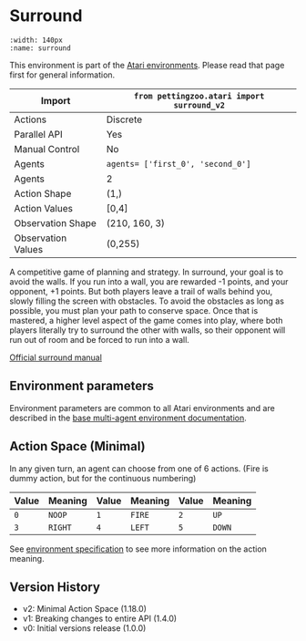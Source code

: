 
# Surround

```{figure} ../_static/videos/multi-agent-environments/surround.gif
:width: 140px
:name: surround
```

This environment is part of the <a href='..'>Atari environments</a>. Please read that page first for general information.

| Import               | `from pettingzoo.atari import surround_v2` |
|----------------------|--------------------------------------------|
| Actions              | Discrete                                   |
| Parallel API         | Yes                                        |
| Manual Control       | No                                         |
| Agents               | `agents= ['first_0', 'second_0']`          |
| Agents               | 2                                          |
| Action Shape         | (1,)                                       |
| Action Values        | [0,4]                                      |
| Observation Shape    | (210, 160, 3)                              |
| Observation Values   | (0,255)                                    |

A competitive game of planning and strategy. In surround, your goal is to avoid the walls. If you run into a wall, you are rewarded -1 points, and your opponent, +1 points. But both players leave a trail of walls behind you, slowly filling the screen with obstacles. To avoid the obstacles as long as possible, you must plan your path to conserve space. Once that is mastered, a higher level aspect of the game comes into play, where both players literally try to surround the other with walls, so their opponent will run out of room and be forced to run into a wall.

[Official surround manual](https://atariage.com/manual_html_page.php?SoftwareLabelID=943)

## Environment parameters

Environment parameters are common to all Atari environments and are described in the [base multi-agent environment documentation](../multi-agent-environments).

## Action Space (Minimal)

In any given turn, an agent can choose from one of 6 actions. (Fire is dummy action, but for the continuous numbering)

| Value   | Meaning      | Value   | Meaning         | Value   | Meaning        |
|---------|--------------|---------|-----------------|---------|----------------|
| `0`     | `NOOP`       | `1`     | `FIRE`          | `2`     | `UP`           |
| `3`     | `RIGHT`      | `4`     | `LEFT`          | `5`     | `DOWN`         |

See [environment specification](../env-spec) to see more information on the action meaning.

## Version History

* v2: Minimal Action Space (1.18.0)
* v1: Breaking changes to entire API (1.4.0)
* v0: Initial versions release (1.0.0)
